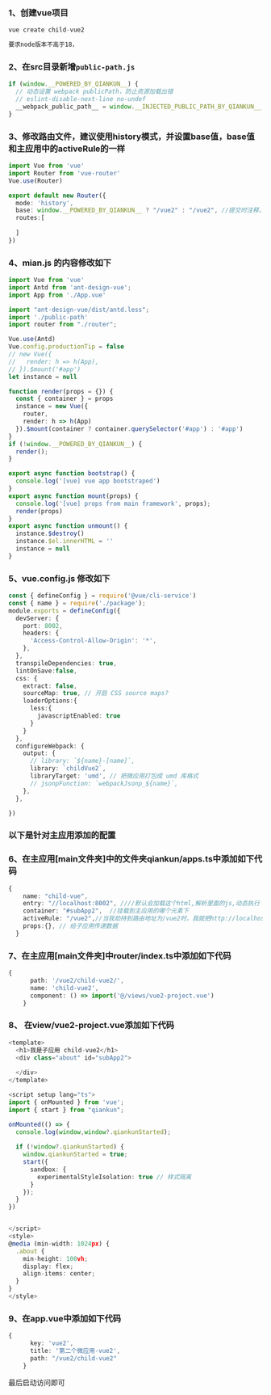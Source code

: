 <a name="CU8lE"></a>
### 1、创建vue项目
```typescript
vue create child-vue2

要求node版本不高于18，
```
<a name="dnMKi"></a>
### 2、在src目录新增`public-path.js`
```typescript
if (window.__POWERED_BY_QIANKUN__) {
  // 动态设置 webpack publicPath，防止资源加载出错
  // eslint-disable-next-line no-undef
  __webpack_public_path__ = window.__INJECTED_PUBLIC_PATH_BY_QIANKUN__;
}

```
<a name="jOh6b"></a>
### 3、修改路由文件，建议使用history模式，并设置base值，base值和主应用中的activeRule的一样
```typescript
import Vue from 'vue'
import Router from 'vue-router'
Vue.use(Router)

export default new Router({
  mode: 'history',
  base: window.__POWERED_BY_QIANKUN__ ? "/vue2" : "/vue2", //提交时注释，本地放开
  routes:[
   
  ]
})
```
<a name="UxFrE"></a>
### 4、mian.js 的内容修改如下
```typescript
import Vue from 'vue'
import Antd from 'ant-design-vue';
import App from './App.vue'

import "ant-design-vue/dist/antd.less";
import './public-path'
import router from "./router";

Vue.use(Antd)
Vue.config.productionTip = false
// new Vue({
//   render: h => h(App),
// }).$mount('#app')
let instance = null

function render(props = {}) {
  const { container } = props
  instance = new Vue({
    router,
    render: h => h(App)
  }).$mount(container ? container.querySelector('#app') : '#app')
}
if (!window.__POWERED_BY_QIANKUN__) {
  render();
}

export async function bootstrap() {
  console.log('[vue] vue app bootstraped')
}
export async function mount(props) {
  console.log('[vue] props from main framework', props);
  render(props)
}
export async function unmount() {
  instance.$destroy()
  instance.$el.innerHTML = ''
  instance = null
}

```
<a name="ZFP2R"></a>
### 5、vue.config.js 修改如下
```typescript
const { defineConfig } = require('@vue/cli-service')
const { name } = require('./package');
module.exports = defineConfig({
  devServer: {
    port: 8002,
    headers: {
      'Access-Control-Allow-Origin': '*',
    },
  },
  transpileDependencies: true,
  lintOnSave:false,
  css: {
    extract: false,
    sourceMap: true, // 开启 CSS source maps?
    loaderOptions:{
      less:{
        javascriptEnabled: true
      }
    }
  },
  configureWebpack: {
    output: {
      // library: `${name}-[name]`,
      library: `childVue2`,
      libraryTarget: 'umd', // 把微应用打包成 umd 库格式
      // jsonpFunction: `webpackJsonp_${name}`,
    },
  },

})

```
<a name="uNW6f"></a>
### 以下是针对主应用添加的配置
<a name="S8DiX"></a>
### 6、在主应用[main文件夹]中的文件夹qiankun/apps.ts中添加如下代码
```typescript
{
    name: "child-vue",
    entry: "//localhost:8002", ////默认会加载这个html,解析里面的js,动态执行（子应用必须支持跨域）里面,是用fetch去请求的数据
    container: "#subApp2",  //挂载到主应用的哪个元素下
    activeRule: "/vue2",//当我劫持到路由地址为/vue2时，我就把http://localhost:8001这个应用挂载到#subApp的元素下
    props:{}, // 给子应用传递数据
  }
```
<a name="ZZ3Ki"></a>
### 7、在主应用[main文件夹]中router/index.ts中添加如下代码
```typescript
{
      path: '/vue2/child-vue2/',
      name: 'child-vue2',
      component: () => import('@/views/vue2-project.vue')
    }
```
<a name="Uwfb1"></a>
### 8、 在view/vue2-project.vue添加如下代码
```typescript
<template>
  <h1>我是子应用 child-vue2</h1>
  <div class="about" id="subApp2">
    
  </div>
</template>

<script setup lang="ts">
import { onMounted } from 'vue';
import { start } from "qiankun"; 

onMounted(() => {
  console.log(window,window?.qiankunStarted);
  
  if (!window?.qiankunStarted) {
    window.qiankunStarted = true;
    start({
      sandbox: {
        experimentalStyleIsolation: true // 样式隔离
      }
    });
  }
})


</script>
<style>
@media (min-width: 1024px) {
  .about {
    min-height: 100vh;
    display: flex;
    align-items: center;
  }
}
</style>

```
<a name="pS4tA"></a>
### 9、在app.vue中添加如下代码
```typescript
{
      key: 'vue2',
      title: '第二个微应用-vue2',
      path: "/vue2/child-vue2"
    }
```
最后启动访问即可
